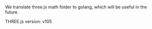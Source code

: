 We translate three.js math folder to golang, which will be useful in the future.

THREE.js version: v105